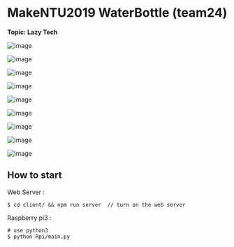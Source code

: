 # MakeNTU2019 WaterBottle (team24)
**Topic: Lazy Tech**

![image](https://imgur.com/9RQdUJL.jpg)

![image](https://imgur.com/PU8j5VA.jpg)

![image](https://imgur.com/NmsLP78.jpg)

![image](https://imgur.com/mMP2sc6.jpg)

![image](https://imgur.com/ZUFEumX.jpg)

![image](https://imgur.com/EjUiWVj.jpg)

![image](https://imgur.com/KhnD30X.jpg)

![image](https://imgur.com/Ya2y5BJ.jpg)

![image](https://imgur.com/h1wsnoR.jpg)

## How to start
Web Server :
```shell
$ cd client/ && npm run server	// turn on the web server
```

Raspberry pi3 :

```shell
# use python3
$ python Rpi/main.py
```

